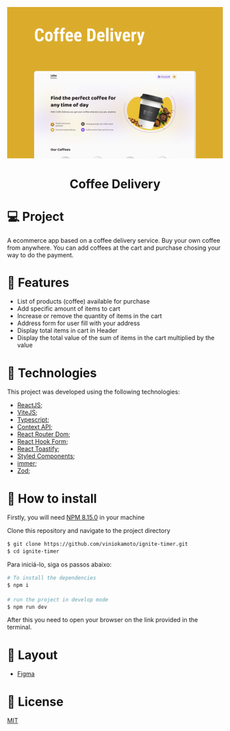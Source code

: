 <div align='center'>
        <img src="./readme-resources/cover.png" alt="Logo"/>
</div>

<h1 align='center'>
    Coffee Delivery
</h1>


 # 💻 Project
 
A ecommerce app based on a coffee delivery service. Buy your own coffee from anywhere. You can add coffees at the cart and purchase chosing your way to do the payment.
 
 # 🧩 Features
 - List of products (coffee) available for purchase
- Add specific amount of items to cart
- Increase or remove the quantity of items in the cart
- Address form for user fill with your address
- Display total items in cart in Header
- Display the total value of the sum of items in the cart multiplied by the value

 # 🧪 Technologies

This project was developed using the following technologies:
- [ReactJS](https://pt-br.reactjs.org/);
- [ViteJS](https://vitejs.dev/);
- [Typescript](https://www.typescriptlang.org/);
- [Context API](https://pt-br.reactjs.org/docs/context.html);
- [React Router Dom](https://v5.reactrouter.com/web/guides/quick-start);
- [React Hook Form](https://react-hook-form.com/);
- [React Toastify](https://www.npmjs.com/package/react-toastify);
- [Styled Components](https://styled-components.com/);
- [immer](https://github.com/immerjs/immer);
- [Zod](https://github.com/colinhacks/zod);

# 🚀 How to install
Firstly, you will need [NPM 8.15.0](https://www.npmjs.com/) in your machine

Clone this repository and navigate to the project directory
```bash
$ git clone https://github.com/viniokamoto/ignite-timer.git
$ cd ignite-timer
```
Para iniciá-lo, siga os passos abaixo:
```bash
# To install the dependencies
$ npm i

# run the project in develop mode
$ npm run dev
```

After this you need to open your browser on the link provided in the terminal.

# 🎨 Layout
- [Figma](https://www.figma.com/file/z20LsLhlLvhzE0yXWKcO3Y/Coffee-Delivery-(Copy)?node-id=11%3A599)

# 📃 License
[MIT](https://choosealicense.com/licenses/mit/)
